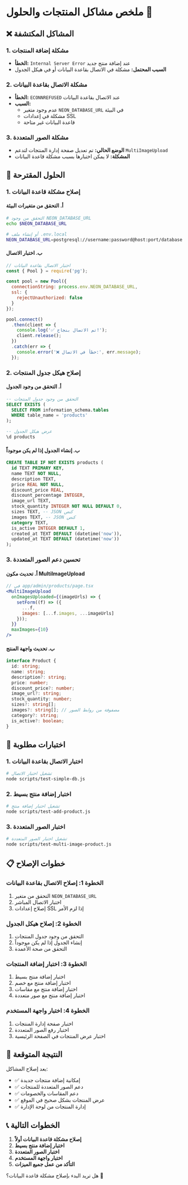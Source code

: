 # ملخص مشاكل المنتجات والحلول 🔧

## ❌ المشاكل المكتشفة

### 1. مشكلة إضافة المنتجات
- **الخطأ:** `Internal Server Error` عند إضافة منتج جديد
- **السبب المحتمل:** مشكلة في الاتصال بقاعدة البيانات أو في هيكل الجدول

### 2. مشكلة الاتصال بقاعدة البيانات
- **الخطأ:** `ECONNREFUSED` عند الاتصال بقاعدة البيانات
- **السبب:** 
  - عدم وجود متغير `NEON_DATABASE_URL` في البيئة
  - مشكلة في إعدادات SSL
  - قاعدة البيانات غير متاحة

### 3. مشكلة الصور المتعددة
- **الوضع الحالي:** تم تعديل صفحة إدارة المنتجات لتدعم `MultiImageUpload`
- **المشكلة:** لا يمكن اختبارها بسبب مشكلة قاعدة البيانات

## 🔧 الحلول المقترحة

### 1. إصلاح مشكلة قاعدة البيانات

#### أ. التحقق من متغيرات البيئة
```bash
# التحقق من وجود NEON_DATABASE_URL
echo $NEON_DATABASE_URL

# أو إنشاء ملف .env.local
NEON_DATABASE_URL=postgresql://username:password@host:port/database
```

#### ب. اختبار الاتصال
```javascript
// اختبار الاتصال بقاعدة البيانات
const { Pool } = require('pg');

const pool = new Pool({
  connectionString: process.env.NEON_DATABASE_URL,
  ssl: {
    rejectUnauthorized: false
  }
});

pool.connect()
  .then(client => {
    console.log('✅ تم الاتصال بنجاح!');
    client.release();
  })
  .catch(err => {
    console.error('❌ خطأ في الاتصال:', err.message);
  });
```

### 2. إصلاح هيكل جدول المنتجات

#### أ. التحقق من وجود الجدول
```sql
-- التحقق من وجود جدول المنتجات
SELECT EXISTS (
  SELECT FROM information_schema.tables 
  WHERE table_name = 'products'
);

-- عرض هيكل الجدول
\d products
```

#### ب. إنشاء الجدول إذا لم يكن موجوداً
```sql
CREATE TABLE IF NOT EXISTS products (
  id TEXT PRIMARY KEY,
  name TEXT NOT NULL,
  description TEXT,
  price REAL NOT NULL,
  discount_price REAL,
  discount_percentage INTEGER,
  image_url TEXT,
  stock_quantity INTEGER NOT NULL DEFAULT 0,
  sizes TEXT, -- JSON كنص
  images TEXT, -- JSON كنص
  category TEXT,
  is_active INTEGER DEFAULT 1,
  created_at TEXT DEFAULT (datetime('now')),
  updated_at TEXT DEFAULT (datetime('now'))
);
```

### 3. تحسين دعم الصور المتعددة

#### أ. تحديث مكون MultiImageUpload
```jsx
// في app/admin/products/page.tsx
<MultiImageUpload
  onImagesUploaded={(imageUrls) => {
    setForm((f) => ({ 
      ...f, 
      images: [...f.images, ...imageUrls] 
    }));
  }}
  maxImages={10}
/>
```

#### ب. تحديث واجهة المنتج
```typescript
interface Product {
  id: string;
  name: string;
  description?: string;
  price: number;
  discount_price?: number;
  image_url?: string;
  stock_quantity: number;
  sizes?: string[];
  images?: string[]; // مصفوفة من روابط الصور
  category?: string;
  is_active?: boolean;
}
```

## 🧪 اختبارات مطلوبة

### 1. اختبار الاتصال بقاعدة البيانات
```bash
# تشغيل اختبار الاتصال
node scripts/test-simple-db.js
```

### 2. اختبار إضافة منتج بسيط
```bash
# تشغيل اختبار إضافة منتج
node scripts/test-add-product.js
```

### 3. اختبار الصور المتعددة
```bash
# تشغيل اختبار الصور المتعددة
node scripts/test-multi-image-product.js
```

## 📋 خطوات الإصلاح

### الخطوة 1: إصلاح الاتصال بقاعدة البيانات
1. التحقق من متغير `NEON_DATABASE_URL`
2. اختبار الاتصال المباشر
3. إصلاح إعدادات SSL إذا لزم الأمر

### الخطوة 2: إصلاح هيكل الجدول
1. التحقق من وجود جدول المنتجات
2. إنشاء الجدول إذا لم يكن موجوداً
3. التحقق من صحة الأعمدة

### الخطوة 3: اختبار إضافة المنتجات
1. اختبار إضافة منتج بسيط
2. اختبار إضافة منتج مع خصم
3. اختبار إضافة منتج مع مقاسات
4. اختبار إضافة منتج مع صور متعددة

### الخطوة 4: اختبار واجهة المستخدم
1. اختبار صفحة إدارة المنتجات
2. اختبار رفع الصور المتعددة
3. اختبار عرض المنتجات في الصفحة الرئيسية

## 🎯 النتيجة المتوقعة

بعد إصلاح المشاكل:
- ✅ إمكانية إضافة منتجات جديدة
- ✅ دعم الصور المتعددة للمنتجات
- ✅ دعم المقاسات والخصومات
- ✅ عرض المنتجات بشكل صحيح في الموقع
- ✅ إدارة المنتجات من لوحة الإدارة

## 📞 الخطوات التالية

1. **إصلاح مشكلة قاعدة البيانات أولاً**
2. **اختبار إضافة منتج بسيط**
3. **اختبار الصور المتعددة**
4. **اختبار واجهة المستخدم**
5. **التأكد من عمل جميع الميزات**

هل تريد البدء بإصلاح مشكلة قاعدة البيانات؟ 🚀
